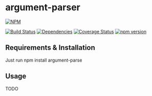 # argument-parser

[![NPM](https://nodei.co/npm/argument-parser-extended.png)](https://nodei.co/npm/argument-parser-extended/)

[![Build Status](https://travis-ci.org/SimonSchick/argument-parser-extended.svg?branch=master)](https://travis-ci.org/SimonSchick/argument-parser-extended)
[![Dependencies](https://david-dm.org/SimonSchick/argument-parser-extended.svg)](https://david-dm.org/SimonSchick/argument-parser-extended)
[![Coverage Status](https://coveralls.io/repos/SimonSchick/argument-parser-extended/badge.svg)](https://coveralls.io/r/SimonSchick/argument-parser-extended)
[![npm version](http://img.shields.io/npm/v/argument-parser-extended.svg)](https://npmjs.org/package/argument-parser-extended)

## Requirements & Installation

Just run npm install argument-parse

## Usage

TODO
